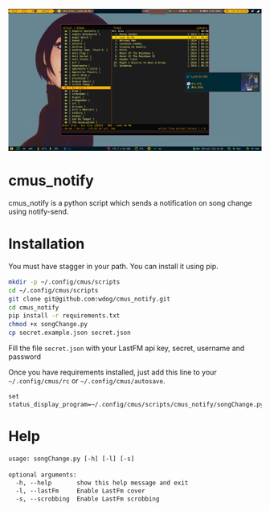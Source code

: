 ![notification](screenshots/example1.jpg)


# cmus_notify
cmus_notify is a python script which sends a notification on song change using notify-send.


# Installation

You must have stagger in your path.
You can install it using pip.

```bash
mkdir -p ~/.config/cmus/scripts
cd ~/.config/cmus/scripts
git clone git@github.com:wdog/cmus_notify.git
cd cmus_notify
pip install -r requirements.txt
chmod +x songChange.py
cp secret.example.json secret.json
```

Fill the file `secret.json` with your LastFM api key, secret, username and
password

Once you have requirements installed, just add this line to your `~/.config/cmus/rc` or `~/.config/cmus/autosave`.

```
set status_display_program=~/.config/cmus/scripts/cmus_notify/songChange.py

```

# Help

```
usage: songChange.py [-h] [-l] [-s]

optional arguments:
  -h, --help       show this help message and exit
  -l, --lastFm     Enable LastFm cover
  -s, --scrobbing  Enable LastFm scrobbing
```


